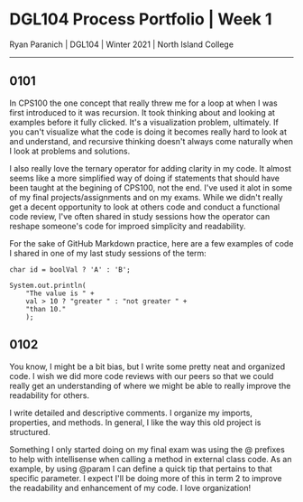 # DGL104 Process Portfolio | Week 1

Ryan Paranich | DGL104 | Winter 2021 | North Island College

---

## 0101

In CPS100 the one concept that really threw me for a loop at when I was first introduced to it was recursion. It took thinking about and looking at examples before it fully clicked. It's a visualization problem, ultimately. If you can't visualize what the code is doing it becomes really hard to look at and understand, and recursive thinking doesn't always come naturally when I look at problems and solutions.

I also really love the ternary operator for adding clarity in my code. It almost seems like a more simplified way of doing if statements that should have been taught at the begining of CPS100, not the end. I've used it alot in some of my final projects/assignments and on my exams. While we didn't really get a decent opportunity to look at others code and conduct a functional code review, I've often shared in study sessions how the operator can reshape someone's code for improed simplicity and readability.

For the sake of GitHub Markdown practice, here are a few examples of code I shared in one of my last study sessions of the term:

```
char id = boolVal ? 'A' : 'B';
```

```
System.out.println(
    "The value is " +
    val > 10 ? "greater " : "not greater " +
    "than 10."
    );
```

## 0102

You know, I might be a bit bias, but I write some pretty neat and organized code. I wish we did more code reviews with our peers so that we could really get an understanding of where we might be able to really improve the readability for others.

I write detailed and descriptive comments. I organize my imports, properties, and methods. In general, I like the way this old project is structured.

Something I only started doing on my final exam was using the @ prefixes to help with intellisense when calling a method in external class code. As an example, by using @param I can define a quick tip that pertains to that specific parameter. I expect I'll be doing more of this in term 2 to improve the readability and enhancement of my code. I love organization!
